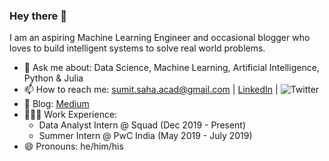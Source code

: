 ### Hey there 👋

I am an aspiring Machine Learning Engineer and occasional blogger who loves to build intelligent systems to solve real world problems. 

- 💬 Ask me about: Data Science, Machine Learning, Artificial Intelligence, Python & Julia
- 📫 How to reach me: <sumit.saha.acad@gmail.com> | [LinkedIn](https://www.linkedin.com/in/linksumitsaha/) | ![Twitter](https://img.shields.io/twitter/follow/_sumitsaha_?label=Follow&style=social)
- 📝 Blog: [Medium](https://medium.com/@_sumitsaha_)
- 🧑🏽‍💻 Work Experience:
  - Data Analyst Intern @ Squad (Dec 2019 - Present)
  - Summer Intern @ PwC India (May 2019 - July 2019)
- 😄 Pronouns: he/him/his
